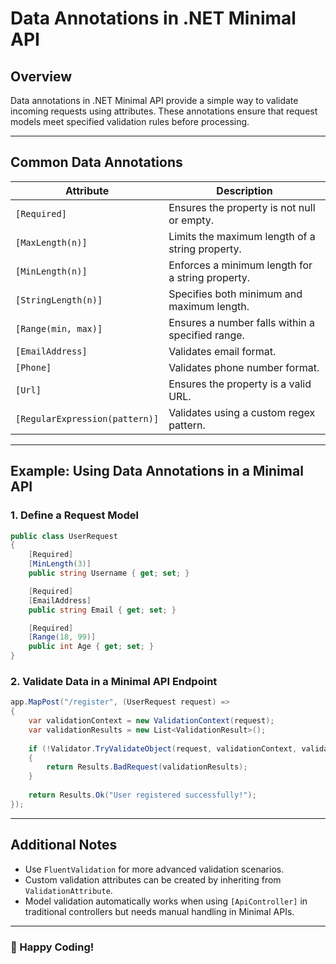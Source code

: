 # Data Annotations in .NET Minimal API

## Overview
Data annotations in .NET Minimal API provide a simple way to validate incoming requests using attributes. These annotations ensure that request models meet specified validation rules before processing.

---

## Common Data Annotations
| Attribute           | Description |
|--------------------|-------------|
| `[Required]`       | Ensures the property is not null or empty. |
| `[MaxLength(n)]`   | Limits the maximum length of a string property. |
| `[MinLength(n)]`   | Enforces a minimum length for a string property. |
| `[StringLength(n)]` | Specifies both minimum and maximum length. |
| `[Range(min, max)]` | Ensures a number falls within a specified range. |
| `[EmailAddress]`   | Validates email format. |
| `[Phone]`          | Validates phone number format. |
| `[Url]`            | Ensures the property is a valid URL. |
| `[RegularExpression(pattern)]` | Validates using a custom regex pattern. |

---

## Example: Using Data Annotations in a Minimal API

### 1. Define a Request Model
```csharp
public class UserRequest
{
    [Required]
    [MinLength(3)]
    public string Username { get; set; }

    [Required]
    [EmailAddress]
    public string Email { get; set; }

    [Required]
    [Range(18, 99)]
    public int Age { get; set; }
}
```

### 2. Validate Data in a Minimal API Endpoint
```csharp
app.MapPost("/register", (UserRequest request) =>
{
    var validationContext = new ValidationContext(request);
    var validationResults = new List<ValidationResult>();
    
    if (!Validator.TryValidateObject(request, validationContext, validationResults, true))
    {
        return Results.BadRequest(validationResults);
    }
    
    return Results.Ok("User registered successfully!");
});
```

---

## Additional Notes
- Use `FluentValidation` for more advanced validation scenarios.
- Custom validation attributes can be created by inheriting from `ValidationAttribute`.
- Model validation automatically works when using `[ApiController]` in traditional controllers but needs manual handling in Minimal APIs.

---

### 🚀 Happy Coding!

